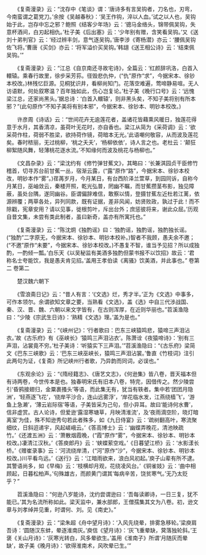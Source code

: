 <!-- { "loadSidebar": true } -->
　　《复斋漫录》云：“沈存中《笔谈》谓：‘唐诗多有言吴钩者，刀名也，刃弯，今南蛮谓之葛党刀。’余按《吴越春秋》：‘吴王作钩，淬以人血。’试之以人也，吴钩始于此，岂存中忘之邪？鲍照《结客少年场》云：‘骢马金络头，锦带佩吴钩，失意杯酒间，白刃起相仇。’杜子美《后出塞》云：‘少年别有赠，含笑看吴钩。’又《送刘十弟判官》云：‘经过辨丰剑，意气逐吴钩。’唐李涉《寄杨潜》亦云：‘腰佩吴钩佐飞将。’曹唐《买剑》亦云：‘将军溢价买吴钩。’韩翃《送王相公诗》云：‘结束佩吴钩。’”

　　《复斋漫录》云：“江总《自京南还寻故宅诗》，全篇云：‘红颜辞巩洛，白首入轘辕。乘春行故里，徐步采芳荪。径毁悲仇仲，(“仇”原作“求”，今据宋本、徐钞本校改。)林残忆巨源。见桐犹识井，看柳尚知门。花落空难遍，莺啼静易喧。无人访语默，何处叙寒温？百年独如此，伤心岂复论。’杜子美《晚行口号》云：‘远愧梁江总，还家尚黑头。’据总诗：‘白首入轘辕’，则非黑头矣，不知子美将别有所本邪？”(此句原作“不知子美将有别本邪”，今据宋本、徐钞本、明钞本校改。)

　　许彦周《诗话》云：“世间花卉无逾莲花者，盖诸花皆藉熏风暖日，独莲花得意于水月，其香清凉，虽荷叶无花时，亦自香也。梁江从简为《采荷调》云：‘欲采荷作柱，荷弱不胜梁，欲持荷作镜，荷暗本无光。’此语嘲何敬容，从而波及莲花矣。春时秾丽，无过桃柳，‘桃之夭夭’，‘杨柳依依’，诗人言之也。老杜云：‘颠狂柳絮随风舞，轻薄桃花逐水流。’不知缘何而波及桃花与杨柳也。”

　　《文昌杂录》云：“梁沈约有《修竹弹甘蕉文》，其略曰：‘长兼淇园贞干臣修竹稽首，切寻苏台前甘蕉一丛，宿渐云露，(“露”原作“路”，今据宋本、徐钞本校改，明钞本作“雾”。)荏苒岁月，今月某日，有台西阶泽兰萱草，到园同诉，自称今月某日，巫岫敛云，秦楼开照，乾光弘普，罔幽不瞩，而甘蕉攒茎布影，独见障蔽，虽处台隅，遂同幽谷。臣谓偏辞难信，敢察以情，登摄甘蕉左近杜若江蓠，依源辨覆；两草各处，异列同款，既有证据，差非风闻，妨贤败政，孰过于此！而不除戳，宪章安用？请以见事，徙根剪叶，斥出台外；庶惩彼将来，谢此众屈。’历观自昔文集，未尝有类此制者，虽曰新奇，盖亦有所寓托也。”

　　《复斋漫录》云：“陈沈炯《独酌谣》曰：‘独酌谣，独酌谣，独酌独长谣。(“独酌”二字原无，今据宋本、徐钞本、明钞本校补。)智者不我顾，愚夫余不邀；(“不邀”原作“未要”，今据宋本、徐钞本校改。)不愚复不智，谁当予见招？所以成独酌，一酌倾一瓢。’白乐天《以吴秘监有美酒多独酌但蒙书报不以饮招》故云：‘君称名士夸能饮，我是愚夫肯见招。’盖用王孝伯读《离骚》饮美酒，并此事也。”
卷第二
卷第二

　　楚汉魏六朝下

　　《雪浪斋日记》云：“昔人有言：‘《文选》烂，秀才半。’正为《文选》中事多，可作本领尔。余谓欲知文章之要，当熟看《文选》，盖《选》中自三代涉战国、秦、汉、晋、魏、六朝以来文字皆有，在古则浑厚，在近则华丽也。”苕溪渔隐曰：“少陵《宗武生日诗》：‘熟精《文选》理。’盖为是也。”

　　《复斋漫录》云：“《峡州记》：‘行者歌曰：巴东三峡猿鸣悲，猿啼三声泪沾衣。’故《古乐府》有《巫峡长》‘猿鸣三声泪沾衣’。陈萧诠《夜猿啼诗》：‘别有三声泪，沾裳竟不穷。’杜子美诗：‘听猿实下三声泪。’”苕溪渔隐曰：“《古乐府》梁简文《巴东三峡歌》云：‘巴东三峡巫峡长，猿鸣三声泪沾裳。’鲁直《竹枝词》注引此两句为证，《复斋》所记峡州行者歌，乃异韵而同词，必误也。”

　　《东观余论》云：“《隋经籍志》、《唐艺文志》，《何逊集》皆八卷，晋天福本但有诗两卷，今世传本是也。独春明宋氏有旧本八卷，特完，因借传之。然少陵尝引‘昏鸦接翅归，金粟裹搔头’等语，而此集无有，犹当有轶者。集中若‘团团月隐洲’，‘轻燕逐飞花’，‘绕岸平沙合，连山远雾浮’，‘岸花临水发，江燕绕樯飞’，‘游鱼上急濑’，‘薄云岩际宿’等语，子美皆采为己句，但小异耳。故曰‘能诗何水曹’，信非虚赏。古人论诗，但爱逊‘露湿寒塘草，月映清淮流’，及‘夜雨滴空阶，晓灯暗离室’为佳，殊不知逊秀句若此者殊多，如《九日侍宴》云：‘疏树翻高叶，寒流聚细纹，日斜迢递宇，风起嵯峨云。’《答高博士》云：‘幽蝶弄晚花，清池映疏竹。’《还渡五洲》云：‘萧散烟霞晚，(“霞”原作“雾”，今据宋本、徐钞本、明钞本校改。)凄清江汉秋。’《答庾郎丹》云：‘蛱蝶萦空戏。’《日暮望江桥》云：‘水影漾长桥。’《赠崔录事》云：‘河流绕岸清，(“河”原作“沙”，今据宋本、徐钞本、明钞本校改。)川平看鸟远。’《送行》云：‘江暗雨欲来，浪白风初起。’庾子山辈有所不逮。其警语尚多，如《早梅》云：‘枝横却月观，花绕凌风台。’《铜雀妓》云：‘曲中相顾起，日暮松柏声。’句殊雄古，而颜黄门谓其‘每病辛苦，饶贫寒气。’无乃太贬乎？”

　　苕溪渔隐曰：“何逊八岁能诗，沈约尝谓逊曰：‘吾每读卿诗，一日三复，犹不能已。’其为名流所称如此。梁天监中，兼水部郎，王僧孺集其文为八卷。初，逊文章与刘孝绰并见重，时谓何、刘。见《南史》。”

　　《复斋漫录》云：“梁朱超《舟中望月诗》：‘入风先绕晕，排雾急移轮。’梁庾肩吾诗：‘圆随汉东蚌，晕逐淮南灰。’庾信《望月诗》：‘灰飞重晕缺，蓂落独轮斜。’王褒《关山月诗》：‘灰寒光转白，风多晕欲生。’盖用《淮南子》所谓‘月随灰而晕缺’，故子美《晚月诗》：‘欲得淮南术，风吹晕已生。’”

